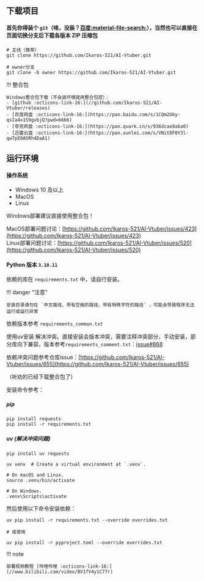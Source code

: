## 下载项目

#### 首先你得装个 `git`（啥，没装？[百度:material-file-search:](https://bing.com/search?q=git)），当然也可以直接在页面切换分支后下载各版本 ZIP 压缩包   

```shell
# 主线（推荐）
git clone https://github.com/Ikaros-521/AI-Vtuber.git

# owner分支
git clone -b owner https://github.com/Ikaros-521/AI-Vtuber.git
```

!!! 整合包

    Windows整合包下载（不会装环境就用整合包捏）：
    - [github :octicons-link-16:](//github.com/Ikaros-521/AI-Vtuber/releases)
    - [百度网盘 :octicons-link-16:](https://pan.baidu.com/s/1CQm2Uky-qsIa4x1S9gvbjQ?pwd=6666)
    - [夸克网盘 :octicons-link-16:](https://pan.quark.cn/s/936dcae8aba0)
    - [迅雷云盘 :octicons-link-16:](https://pan.xunlei.com/s/VNitDF0Y3l-qwTpE0A5Rh4DaA1)
    

## 运行环境

#### 操作系统

- Windows 10 及以上
- MacOS
- Linux

Windows部署建议直接使用整合包！  

MacOS部署问题讨论：[https://github.com/Ikaros-521/AI-Vtuber/issues/423](https://github.com/Ikaros-521/AI-Vtuber/issues/423)  
Linux部署问题讨论：[https://github.com/Ikaros-521/AI-Vtuber/issues/520](https://github.com/Ikaros-521/AI-Vtuber/issues/520)  

#### Python 版本 `3.10.11`

依赖的库在 `requirements.txt` 中，请自行安装。 
 
!!! danger "注意"
    
    安装目录请勿在 `中文路径、带有空格的路径、带有特殊字符的路径` ，可能会导致程序无法运行或运行异常

依赖版本参考 `requirements_common.txt`

使用uv安装 解决冲突。直接安装会版本冲突，需要注释冲突部分，手动安装，部分库向下兼容，版本参考`requirements_comment.txt`：[issue#868](https://github.com/Ikaros-521/AI-Vtuber/issues/868)  

依赖冲突问题参考仓库issue：[https://github.com/Ikaros-521/AI-Vtuber/issues/655](https://github.com/Ikaros-521/AI-Vtuber/issues/655)  

（听劝的已经下载整合包了）  

安装命令参考：  

##### pip

```shell
pip install requests
pip install -r requirements.txt
```

##### uv (解决冲突问题)

```
pip install uv requests

uv venv  # Create a virtual environment at `.venv`.

# On macOS and Linux.
source .venv/bin/activate

# On Windows.
.venv\Scripts\activate
```

然后使用以下命令安装依赖：

```
uv pip install -r requirements.txt --override overrides.txt

# 或使用

uv pip install -r pyproject.toml --override overrides.txt
```

!!! note

    部署视频教程 [哔哩哔哩 :octicons-link-16:](//www.bilibili.com/video/BV1fV4y1C77r)  

